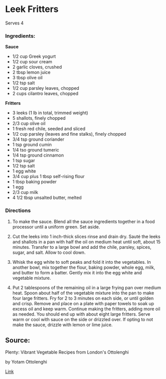 # Leek Fritters
Serves 4

### Ingredients:
**Sauce**
* 1/2 cup Greek yogurt
* 1/2 cup sour cream
* 2 garlic cloves, crushed
* 2 tbsp lemon juice
* 3 tbsp olive oil
* 1/2 tsp salt
* 1/2 cup parsley leaves, chopped
* 2 cups cilantro leaves, chopped

**Fritters**
* 3 leeks (1 lb in total, trimmed weight)
* 5 shallots, finely chopped
* 2/3 cup olive oil
* 1 fresh red chile, seeded and sliced
* 1/2 cup parsley (leaves and fine stalks), finely chopped
* 3/4 tsp ground coriander
* 1 tsp ground cumin
* 1/4 tso ground tumeric
* 1/4 tsp ground cinnamon
* 1 tsp sugar
* 1/2 tsp salt
* 1 egg white
* 3/4 cup plus 1 tbsp self-rising flour
* 1 tbsp baking powder
* 1 egg
* 2/3 cup milk
* 4 1/2 tbsp unsalted butter, melted

### Directions
1) To make the sauce. Blend all the sauce ingredients together in a food processor until a uniform green. Set aside.

2) Cut the leeks into 1 inch-thick slices rinse and drain dry. Sauté the leeks and shallots in a pan with half the oil on medium heat until soft, about 15 minutes. Transfer to a large bowl and add the chile, parsley, spices, sugar, and salt. Allow to cool down.

3) Whisk the egg white to soft peaks and fold it into the vegetables. In another bowl, mix together the flour, baking powder, whole egg, milk, and butter to form a batter. Gently mix it into the egg white and vegetable mixture.

4) Put 2 tablespoons of the remaining oil in a large frying pan over medium heat. Spoon about half of the vegetable mixture into the pan to make four large fritters. Fry for 2 to 3 minutes on each side, or until golden and crisp. Remove and place on a plate with paper towels to soak up excess oil and keep warm. Continue making the fritters, adding more oil as needed. You should end up with about eight large fritters. Serve warm or cool with sauce on the side or drizzled over. If opting to not make the sauce, drizzle with lemon or lime juice.

## Source:
Plenty: Vibrant Vegetable Recipes from London's Ottolenghi

by Yotam Ottolenghi

[Link](https://a.co/d/4AvG0u8)

